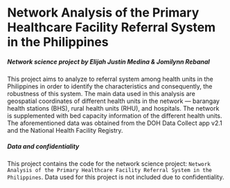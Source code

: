 # Network Analysis of the Primary Healthcare Facility Referral System in the Philippines
##### Network science project by Elijah Justin Medina & Jomilynn Rebanal

This project aims to analyze to referral system among health units in the Philippines in order to identify the characteristics and consequently, the robustness of this system. The main data used in this analysis are geospatial coordinates of different health units in the network &mdash; barangay health stations (BHS), rural health units (RHU), and hospitals. The network is supplemented with bed capacity information of the different health units. The aforementioned data was obtained from the DOH Data Collect app v2.1 and the National Health Facility Registry.

##### Data and confidentiality

This project contains the code for the network science project: `Network Analysis of the Primary Healthcare Facility Referral System in the Philippines`. Data used for this project is not included due to confidentiality.

